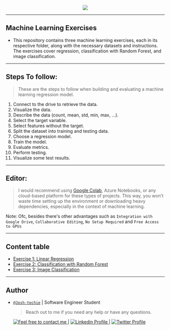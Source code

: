 <p align="center">
<img src ="https://external-content.duckduckgo.com/iu/?u=https%3A%2F%2Fmedia.geeksforgeeks.org%2Fwp-content%2Fcdn-uploads%2F20201223221222%2FWhat-is-Machine-Learning.jpg&f=1&nofb=1&ipt=1c930a918d5895be7f03f1ba59ec88c70125732fc2c751c81ed59fcb9df32e55&ipo=images">
</p>

---

## Machine Learning Exercises

- This repository contains three machine learning exercises, each in its respective folder, along with the necessary datasets and instructions. The exercises cover regression, classification with Random Forest, and image classification.

---

## Steps To follow:

> These are the steps to follow when building and evaluating a machine learning regression model.

1. Connect to the drive to retrieve the data.
2. Visualize the data.
3. Describe the data (count, mean, std, min, max, ...).
4. Select the target variable.
5. Select features without the target.
6. Split the dataset into training and testing data.
7. Choose a regression model.
8. Train the model.
9. Evaluate metrics.
10. Perform testing.
11. Visualize some test results.

---

## Editor:

> I would recommend using [Google Colab](https://colab.research.google.com/), Azure Notebooks, or any cloud-based platform for these types of projects. This way, you won't waste time setting up the environment or downloading heavy dependencies, especially in the context of machine learning.

Note: Ofc, besides there's other advantages such as `Integration with Google Drive`, `Collaborative Editing`, `No Setup Required` and
`Free Access to GPUs`

---

## Content table

- [Exercise 1: Linear Regression](./Exercice_1/)
- [Exercise 2: Classification with Random Forest](./Exercice_2/)
- [Exercise 3: Image Classification]()

---

## Author

- [`@Josh-techie`](https://github.com/Josh-techie) | Software Engineer Student

  > Reach out to me if you need any help or have any questions.

  <a href="mailto:youssef.abouyahia@e-polytechnique.ma">
  	<img alt="Feel free to contact me" src="https://img.shields.io/badge/-Ask_me_anything-blue?style=flat&logo=Gmail&logoColor=white&link=mailto:youssef.abouyahia@e-polytechnique.ma&color=3d85c6" />
  </a>
  <span> | </span>
    <a href="https://www.linkedin.com/in/youssef-abouyahia/">
        <img alt="Linkedin Profile" src="https://img.shields.io/badge/-Linkedin-0072b1?style=flat&logo=Linkedin&logoColor=white&link=https://www.linkedin.com/in/youssef-abouyahia/" />
    </a>
    <span> | </span>
    <a href="https://twitter.com/JoesephAb">
        <img alt="Twitter Profile" src="https://img.shields.io/badge/-Twitter-0072b1?style=flat&logo=Twitter&logoColor=white&link=https://twitter.com/JoesephAb&color=1DA1F2" />
    </a>
